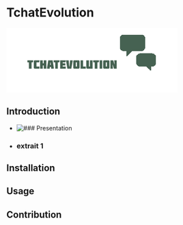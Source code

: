 # TchatEvolution

![Ceci est un exemple d’image](image/logo.png)

## Introduction
- ![### Presentation](https://www.youtube.com/watch?v=8Cl8eVBhT0M&feature=youtu.be/)
- ### extrait 1


## Installation

## Usage

## Contribution




